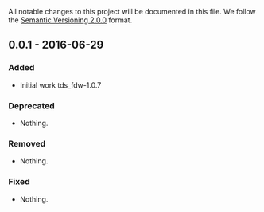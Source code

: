 All notable changes to this project will be documented in this file.
We follow the [Semantic Versioning 2.0.0](http://semver.org/) format.

## 0.0.1 - 2016-06-29

### Added
- Initial work tds_fdw-1.0.7

### Deprecated
- Nothing.

### Removed
- Nothing.

### Fixed
- Nothing.
